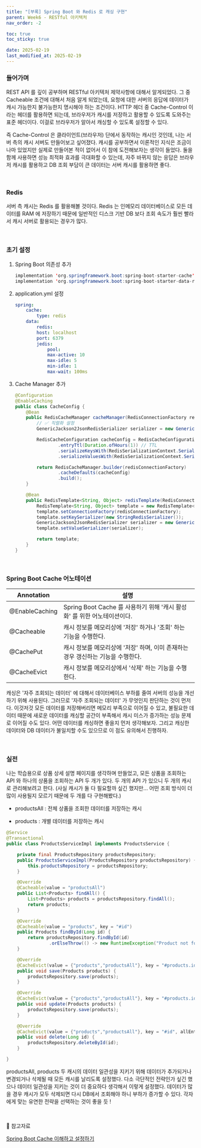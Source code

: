 ```yaml
---
title: "[부록] Spring Boot 와 Redis 로 캐싱 구현"
parent: Week6 - RESTful 아키텍처
nav_order: -2

toc: true
toc_sticky: true

date: 2025-02-19
last_modified_at: 2025-02-19
---
```


### 들어가며

REST API 를 깊이 공부하며 RESTful 아키텍처 제약사항에 대해서 알게되었다. 그 중 Cacheable 조건에 대해서 처음 알게 되었는데, 요청에 대한 서버의 응답에 데이터가 캐시 가능한지 불가능한지 명시해야 하는 조건이다. HTTP 헤더 중 Cache-Control 이라는 헤더를 활용하면 되는데, 브라우저가 캐시를 저장하고 활용할 수 있도록 도와주는 표준 헤더이다. 이걸로 브라우저가 알아서 캐싱할 수 있도록 설정할 수 있다.

즉 Cache-Control 은 클라이언트(브라우저) 단에서 동작하는 캐시인 것인데, 나는 서버 측의 캐시 서버도 만들어보고 싶어졌다. 캐시를 공부하면서 이론적인 지식은 조금이나마 있었지만 실제로 만들어본 적이 없어서 이 참에 도전해보자는 생각이 들었다. 둘을 함께 사용하면 성능 최적화 효과를 극대화할 수 있는데, 자주 바뀌지 않는 응답은 브라우저 캐시를 활용하고 DB 조회 부담이 큰 데이터는 서버 캐시를 활용하면 좋다.

<br>

### Redis

서버 측 캐시는 Redis 를 활용해볼 것이다. Redis 는 인메모리 데이터베이스로 모든 데이터를 RAM 에 저장하기 때문에 일반적인 디스크 기반 DB 보다 조회 속도가 훨씬 빨라서 캐시 서버로 활용되는 경우가 많다.

<br>

### 초기 설정

1. Spring Boot 의존성 추가

    ``` java
    implementation 'org.springframework.boot:spring-boot-starter-cache'
    implementation 'org.springframework.boot:spring-boot-starter-data-redis'
    ```

2. application.yml 설정

    ``` yml
    spring:
        cache:
            type: redis
        data:
            redis:
            host: localhost
            port: 6379
            jedis:
                pool:
                max-active: 10
                max-idle: 5
                min-idle: 1
                max-wait: 100ms
    ```

3. Cache Manager 추가

    ``` java
    @Configuration
    @EnableCaching
    public class CacheConfig {
        @Bean
        public RedisCacheManager cacheManager(RedisConnectionFactory redisConnectionFactory) {
            // ✅ 직렬화 설정
            GenericJackson2JsonRedisSerializer serializer = new GenericJackson2JsonRedisSerializer();

            RedisCacheConfiguration cacheConfig = RedisCacheConfiguration.defaultCacheConfig()
                    .entryTtl(Duration.ofHours(1)) // TTL
                    .serializeKeysWith(RedisSerializationContext.SerializationPair.fromSerializer(new StringRedisSerializer()))
                    .serializeValuesWith(RedisSerializationContext.SerializationPair.fromSerializer(serializer));

            return RedisCacheManager.builder(redisConnectionFactory)
                    .cacheDefaults(cacheConfig)
                    .build();
        }

        @Bean
        public RedisTemplate<String, Object> redisTemplate(RedisConnectionFactory redisConnectionFactory) {
            RedisTemplate<String, Object> template = new RedisTemplate<>();
            template.setConnectionFactory(redisConnectionFactory);
            template.setKeySerializer(new StringRedisSerializer());
            GenericJackson2JsonRedisSerializer serializer = new GenericJackson2JsonRedisSerializer();
            template.setValueSerializer(serializer);

            return template;
        }
    }
    ```

<br>

### Spring Boot Cache 어노테이션

| Annotation | 설명 |
|---|---|
| @EnableCaching | Spring Boot Cache 를 사용하기 위해 '캐시 활성화' 를 위한 어노테이션이다. |
| @Cacheable | 캐시 정보를 메모리상에 '저장' 하거나 '조회' 하는 기능을 수행한다. |
| @CachePut | 캐시 정보를 메모리상에 '저장' 하며, 이미 존재하는 경우 갱신하는 기능을 수행한다. |
| @CacheEvict | 캐시 정보를 메모리상에서 '삭제' 하는 기능을 수행한다. |

캐싱은 '자주 조회되는 데이터' 에 대해서 데이터베이스 부하를 줄여 서버의 성능을 개선하기 위해 사용된다. 그러므로 '자주 조회되는 데이터' 가 무엇인지 판단하는 것이 먼저다. 이것저것 모든 데이터를 저장해버리면 메모리 부족으로 이어질 수 있고, 불필요한 데이터 때문에 새로운 데이터를 캐싱할 공간이 부족해서 캐시 미스가 증가하는 성능 문제로 이어질 수도 있다. 어떤 데이터를 캐싱하면 좋을지 먼저 생각해보자. 그리고 캐싱한 데이터와 DB 데이터가 불일치할 수도 있으므로 이 점도 유의해서 진행하자.

<br>

### 실전

나는 학습용으로 상품 상세 설명 페이지를 생각하며 만들었고, 모든 상품을 조회하는 API 와 하나의 상품을 조회하는 API 두 개가 있다. 두 개의 API 가 있으니 두 개의 캐시로 관리해보려고 한다. (사실 캐시가 둘 다 필요할까 싶긴 했지만... 어떤 조회 방식이 더 많이 사용될지 모르기 때문에 두 개를 다 구현해봤다.)

- productsAll : 전체 상품을 조회한 데이터를 저장하는 캐시

- products : 개별 데이터를 저장하는 캐시

``` java
@Service
@Transactional
public class ProductsServiceImpl implements ProductsService {

    private final ProductsRepository productsRepository;
    public ProductsServiceImpl(ProductsRepository productsRepository) {
        this.productsRepository = productsRepository;
    }

    @Override
    @Cacheable(value = "productsAll")
    public List<Products> findAll() {
        List<Products> products = productsRepository.findAll();
        return products;
    }

    @Override
    @Cacheable(value = "products", key = "#id")
    public Products findById(Long id) {
        return productsRepository.findById(id)
                .orElseThrow(() -> new RuntimeException("Product not found"));
    }

    @Override
    @CacheEvict(value = {"products","productsAll"}, key = "#products.id", allEntries = true)
    public void save(Products products) {
        productsRepository.save(products);
    }

    @Override
    @CacheEvict(value = {"products","productsAll"}, key = "#products.id", allEntries = true)
    public void update(Products products) {
        productsRepository.save(products);
    }

    @Override
    @CacheEvict(value = {"products","productsAll"}, key = "#id", allEntries = true)
    public void delete(Long id) {
        productsRepository.deleteById(id);
    }

}
```

productsAll, products 두 캐시의 데이터 일관성을 지키기 위해 데이터가 추가되거나 변경되거나 삭제될 때 모든 캐시를 날리도록 설정했다. 다소 극단적인 전략인가 싶긴 했으나 데이터 일관성을 지키는 것이 더 중요하다 생각해서 이렇게 설정했다. 데이터가 많을 경우 캐시가 모두 삭제되면 다시 DB에서 조회해야 하니 부하가 증가할 수 있다. 각자에게 맞는 유연한 전략을 선택하는 것이 좋을 듯 !

<br>

🔖 참고자료

[Spring Boot Cache 이해하고 설정하기](https://adjh54.tistory.com/165)
